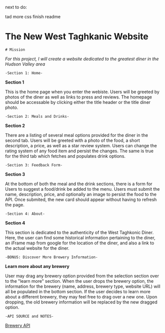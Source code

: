 
next to do: 

tad more css
finish readme
#  The New West Taghkanic Website

    # Mission
*For this project, I will create a website dedicated to the greatest diner in the Hudson Valley area*


    -Section 1: Home-

**Section 1**

This is the home page when you enter the webiste. Users will be greeted by photos of the diner as well as links to press and reviews. The homepage should be accessable by clicking either the title header or the title diner photo.


    -Section 2: Meals and Drinks-

**Section 2**

There are a listing of several meal options provided for the diner in the second tab. Users will be greeted with a photo of the food, a short description, a price, as well as a star review system. Users can change the rating system of any food item and persist the changes. The same is true for the third tab which fetches and populates drink options.


    -Section 3: Feedback Form-

**Section 3**

At the bottom of both the meal and the drink sections, there is a form for Users to suggest a food/drink be added to the menu. Users must submit the name, description, price, and optionally an image to persist the food to the API. Once submited, the new card should appear without having to refresh the page.

    -Section 4: About-

**Section 4**

This section is dedicated to the authenticity of the West Taghkonic Diner. Here, the user can find some historical information pertaining to the diner, an iFrame map from google for the location of the diner, and also a link to the actual website for the diner.






    -BONUS: Discover More Brewery Information-

**Learn more about any brewery**

User may drag any brewery option provided from the selection section over to the "learn more" section. When the user drops the brewery option, the information for the brewery (name, address, brewery type, website URL) will all be populated in the bottom section. If the user decides to learn more about a different brewery, they may feel free to drag over a new one. Upon dropping, the old brewery information will be replaced by the new dragged option.




    -API SOURCE and NOTES-
[Brewery API](https://www.openbrewerydb.org/documentation)

